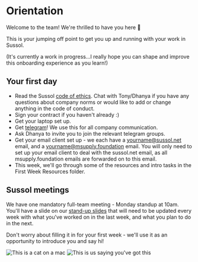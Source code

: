 # Orientation

Welcome to the team! We're thrilled to have you here 🌱

This is your jumping off point to get you up and running with your work in Sussol.

(It's currently a work in progress...I really hope you can shape and improve this onboarding experience as you learn!)

## Your first day

* Read the Sussol [code of ethics](https://wiki.sussol.net/doku.php/policy:ssnz:code_of_ethics). Chat with Tony/Dhanya if you have any questions about company norms or would like to add or change anything in the code of conduct.
* Sign your contract if you haven't already :) 
* Get your laptop set up. 
* Get [telegram](https://telegram.org/)! We use this for all company communication.  
* Ask Dhanya to invite you to join the relevant telegram groups. 
* Get your email client set up - we each have a yourname@sussol.net email, and a yourname@msupply.foundation email. You will only need to set up your email client to deal with the sussol.net email, as all msupply.foundation emails are forwarded on to this email. 
* This week, we'll go through some of the resources and intro tasks in the First Week Resources folder. 

## Sussol meetings

We have one mandatory full-team meeting - Monday standup at 10am. You'll have a slide on our [stand-up slides](https://docs.google.com/presentation/d/1n1OHsJlgqrVpCU6_5LdlThO33xgtUGFk2tpgFC9a3Vg/edit) that will need to be updated every week with what you've worked on in the last week, and what you plan to do in the next. 

Don't worry about filling it in for your first week - we'll use it as an opportunity to introduce you and say hi! 

![This is a cat on a mac](https://github.com/sussol/orientation/blob/main/Images/cat.jpeg "Meow")
![This is us saying you've got this](https://github.com/sussol/orientation/blob/main/Images/you_got_this.gif)

